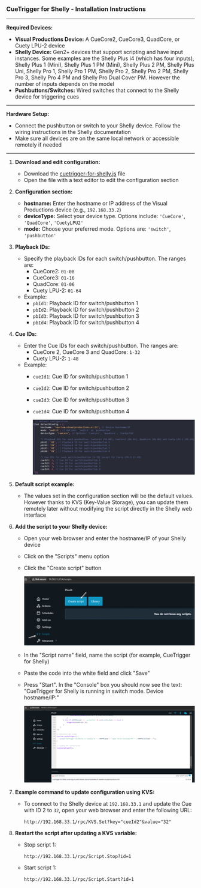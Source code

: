 ### CueTrigger for Shelly - Installation Instructions  

---


**Required Devices:**
- **Visual Productions Device:** A CueCore2, CueCore3, QuadCore, or Cuety LPU-2 device
- **Shelly Device:** Gen2+ devices that support scripting and have input instances. Some examples are the Shelly Plus i4 (which has four inputs), Shelly Plus 1 (Mini), Shelly Plus 1 PM (Mini), Shelly Plus 2 PM, Shelly Plus Uni, Shelly Pro 1, Shelly Pro 1 PM, Shelly Pro 2, Shelly Pro 2 PM, Shelly Pro 3, Shelly Pro 4 PM and Shelly Pro Dual Cover PM. However the number of inputs depends on the model
- **Pushbuttons/Switches:** Wired switches that connect to the Shelly device for triggering cues

---

**Hardware Setup:**
- Connect the pushbutton or switch to your Shelly device. Follow the wiring instructions in the Shelly documentation
-  Make sure all devices are on the same local network or accessible remotely if needed


---

1. **Download and edit configuration:**
   - Download the [cuetrigger-for-shelly.js](script/cuetrigger-for-shelly.js) file
   - Open the file with a text editor to edit the configuration section

2. **Configuration section:**
   - **hostname:** Enter the hostname or IP address of the Visual Productions device (e.g., `192.168.33.2`)
   - **deviceType:** Select your device type. Options include: `'CueCore'`, `'QuadCore'`, `'CuetyLPU2'`
   - **mode:** Choose your preferred mode. Options are: `'switch'`, `'pushbutton'`

3. **Playback IDs:**
   - Specify the playback IDs for each switch/pushbutton. The ranges are:
     - CueCore2: `01-08`
     - CueCore3: `01-16`
     - QuadCore: `01-06`
     - Cuety LPU-2: `01-64`
   - Example:
     - `pbId1`: Playback ID for switch/pushbutton 1
     - `pbId2`: Playback ID for switch/pushbutton 2
     - `pbId3`: Playback ID for switch/pushbutton 3
     - `pbId4`: Playback ID for switch/pushbutton 4

4. **Cue IDs:**
   - Enter the Cue IDs for each switch/pushbutton. The ranges are:
     - CueCore 2, CueCore 3 and QuadCore: `1-32`
     - Cuety LPU-2: `1-48`
   - Example:
     - `cueId1`: Cue ID for switch/pushbutton 1
     - `cueId2`: Cue ID for switch/pushbutton 2
     - `cueId3`: Cue ID for switch/pushbutton 3
     - `cueId4`: Cue ID for switch/pushbutton 4

       <img src="https://raw.githubusercontent.com/gobo-ws/cuetrigger-for-shelly/refs/heads/main/gfx/config_section.png" alt="Configuration Section" width="600" />

6. **Default script example:**
     - The values set in the configuration section will be the default values. However thanks to KVS (Key-Value Storage), you can update them remotely later without modifying the script directly in the Shelly web interface

7. **Add the script to your Shelly device:**
   - Open your web browser and enter the hostname/IP of your Shelly device
   - Click on the "Scripts" menu option
   - Click the "Create script" button
     
     <img src="gfx/add_script.png" alt="Add script" width="600" />
     
   - In the "Script name" field, name the script (for example, CueTrigger for Shelly)
   - Paste the code into the white field and click "Save"
   - Press "Start". In the "Console" box you should now see the text: "CueTrigger for Shelly is running in switch mode. Device hostname/IP:"
  
      <img src="gfx/script_running.png" alt="Script is running" width="600" />

8. **Example command to update configuration using KVS:**
   - To connect to the Shelly device at `192.168.33.1` and update the Cue with ID 2 to `32`, open your web browser and enter the following URL:
     ```
     http://192.168.33.1/rpc/KVS.Set?key="cueId2"&value="32"
     ```
9. **Restart the script after updating a KVS variable:**
   - Stop script 1:
     ```
     http://192.168.33.1/rpc/Script.Stop?id=1
     ```
   - Start script 1:
     ```
     http://192.168.33.1/rpc/Script.Start?id=1
     ```
